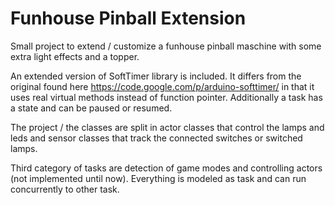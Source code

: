 <h1>Funhouse Pinball Extension</h1>

Small project to extend / customize a funhouse pinball maschine with some 
extra light effects and a topper.

An extended version of SoftTimer library is included. It differs from the original
found here https://code.google.com/p/arduino-softtimer/ in that it uses real virtual
methods instead of function pointer. Additionally a task has a state and can be paused
or resumed.

The project / the classes are split in actor classes that control the lamps and leds
and sensor classes that track the connected switches or switched lamps.

Third category of tasks are detection of game modes and controlling actors (not implemented
until now). Everything is modeled as task and can run concurrently to other task.

